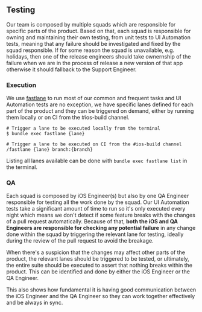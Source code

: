 ## Testing

Our team is composed by multiple squads which are responsible for specific parts of the product. Based on that, each squad is responsible for owning and maintaining their own testing, from unit tests to UI Automation tests, meaning that any failure should be investigated and fixed by the squad responsible. If for some reason the squad is unavailable, e.g. holidays, then one of the release engineers should take ownernship of the failure when we are in the process of release a new version of that app otherwise it should fallback to the Support Engineer.

### Execution

We use [fastlane](https://fastlane.tools) to run most of our common and frequent tasks and UI Automation tests are no exception, we have specific lanes defined for each part of the product and they can be triggered on demand, either by running them locally or on CI from the #ios-build channel.

```
# Trigger a lane to be executed locally from the terminal
$ bundle exec fastlane {lane}

# Trigger a lane to be executed on CI from the #ios-build channel
/fastlane {lane} branch:{branch}
```

Listing all lanes available can be done with `bundle exec fastlane list` in the terminal.

### QA

Each squad is composed by iOS Engineer(s) but also by one QA Engineer responsible for testing all the work done by the squad. Our UI Automation tests take a significant amount of time to run so it's only executed every night which means we don't detect if some feature breaks with the changes of a pull request automatically. Because of that, **both the iOS and QA Engineers are responsible for checking any potential failure** in any change done within the squad by triggering the relevant lane for testing, ideally during the review of the pull request to avoid the breakage.

When there's a suspicion that the changes may affect other parts of the product, the relevant lanes should be triggered to be tested, or ultimately, the entire suite should be executed to assert that nothing breaks within the product. This can be identified and done by either the iOS Engineer or the QA Engineer.

This also shows how fundamental it is having good communication between the iOS Engineer and the QA Engineer so they can work together effectively and be always in sync.
